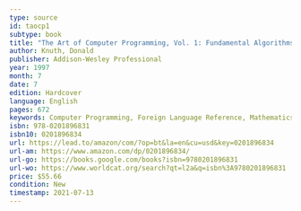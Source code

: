 ```yaml
---
type: source
id: taocp1
subtype: book
title: "The Art of Computer Programming, Vol. 1: Fundamental Algorithms, 3rd Edition"
author: Knuth, Donald
publisher: Addison-Wesley Professional
year: 1997
month: 7
date: 7
edition: Hardcover
language: English
pages: 672
keywords: Computer Programming, Foreign Language Reference, Mathematics, Computer Programming Languages
isbn: 978-0201896831
isbn10: 0201896834
url: https://lead.to/amazon/com/?op=bt&la=en&cu=usd&key=0201896834
url-am: https://www.amazon.com/dp/0201896834/
url-go: https://books.google.com/books?isbn=9780201896831
url-wo: https://www.worldcat.org/search?qt=l2a&q=isbn%3A9780201896831
price: $55.66
condition: New
timestamp: 2021-07-13
---
```

